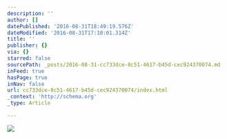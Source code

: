 ```yaml
---
description: ''
author: []
datePublished: '2016-08-31T18:49:19.576Z'
dateModified: '2016-08-31T17:10:01.314Z'
title: ''
publisher: {}
via: {}
starred: false
sourcePath: _posts/2016-08-31-cc733dce-8c51-4617-b45d-cec924370074.md
inFeed: true
hasPage: true
inNav: false
url: cc733dce-8c51-4617-b45d-cec924370074/index.html
_context: 'http://schema.org'
_type: Article

---
```

![](https://the-grid-user-content.s3-us-west-2.amazonaws.com/bf780a72-37ac-44af-9f45-96107a2c4d71.jpg)
